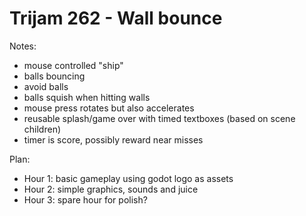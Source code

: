 # Trijam 262 - Wall bounce

Notes:
- mouse controlled "ship"
- balls bouncing
- avoid balls
- balls squish when hitting walls
- mouse press rotates but also accelerates
- reusable splash/game over with timed textboxes (based on scene children)
- timer is score, possibly reward near misses

Plan:
- Hour 1: basic gameplay using godot logo as assets
- Hour 2: simple graphics, sounds and juice
- Hour 3: spare hour for polish?
